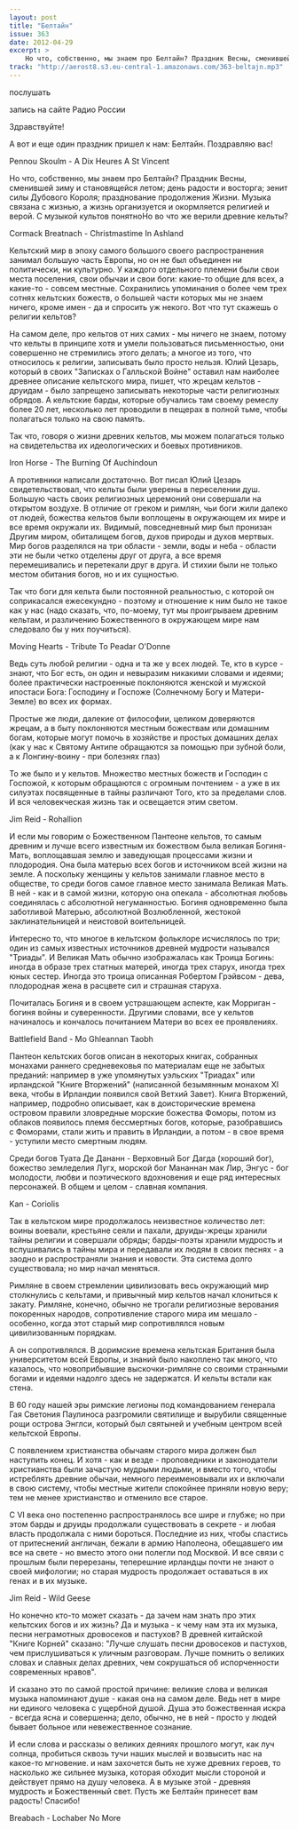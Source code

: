 ```yaml
---
layout: post
title: "Белтайн"
issue: 363
date: 2012-04-29
excerpt: >
    Но что, собственно, мы знаем про Белтайн? Праздник Весны, сменившей зиму и становящейся летом; день радости и восторга; зенит силы Дубового Короля; празднование продолжения Жизни. Музыка связана с жизнью, а жизнь организуется и окормляется религией и верой. С музыкой культов понятноНо во что же верили древние кельты?
track: "http://aerost8.s3.eu-central-1.amazonaws.com/363-beltajn.mp3"
---
```


послушать

запись на сайте Радио России

Здравствуйте!

А вот и еще один праздник пришел к нам: Белтайн. Поздравляю вас!

Pennou Skoulm - A Dix Heures A St Vincent

Но что, собственно, мы знаем про Белтайн? Праздник Весны, сменившей зиму и становящейся летом; день радости и восторга; зенит силы Дубового Короля; празднование продолжения Жизни. Музыка связана с жизнью, а жизнь организуется и окормляется религией и верой. С музыкой культов понятноНо во что же верили древние кельты?

Cormack Breatnach - Christmastime In Ashland

Кельтский мир в эпоху самого большого своего распространения занимал большую часть Европы, но он не был объединен ни политически, ни культурно. У каждого отдельного племени были свои места поселения, свои обычаи и свои боги: какие-то общие для всех, а какие-то - совсем местные. Сохранились упоминания о более чем трех сотнях кельтских божеств, о большей части которых мы не знаем ничего, кроме имен - да и спросить уж некого. Вот что тут скажешь о религии кельтов?

На самом деле, про кельтов от них самих - мы ничего не знаем, потому что кельты в принципе хотя и умели пользоваться письменностью, они совершенно не стремились этого делать; а многое из того, что относилось к религии, записывать было просто нельзя. Юлий Цезарь, который в своих "Записках о Галльской Войне" оставил нам наиболее древнее описание кельтского мира, пишет, что жрецам кельтов - друидам - было запрещено записывать некоторые части религиозных обрядов. А кельтские барды, которые обучались там своему ремеслу более 20 лет, несколько лет проводили в пещерах в полной тьме, чтобы полагаться только на свою память.

Так что, говоря о жизни древних кельтов, мы можем полагаться только на свидетельства их идеологических и боевых противников.

Iron Horse - The Burning Of Auchindoun

А противники написали достаточно. Вот писал Юлий Цезарь свидетельствовал, что кельты были уверены в переселении душ. Большую часть своих религиозных церемоний они совершали на открытом воздухе. В отличие от греком и римлян, чьи боги жили далеко от людей, божества кельтов были воплощены в окружающем их мире и все время окружали их. Видимый, повседневный мир был пронизан Другим миром, обиталищем богов, духов природы и духов мертвых. Мир богов разделялся на три области - земли, воды и неба - области эти не были четко отделены друг от друга, а все время перемешивались и перетекали друг в друга. И стихии были не только местом обитания богов, но и их сущностью.

Так что боги для кельта были постоянной реальностью, с которой он соприкасался ежесекундно - поэтому и отношение к ним было не такое как у нас (надо сказать, что, по-моему, тут мы проигрываем древним кельтам, и различению Божественного в окружающем мире нам следовало бы у них поучиться).

Moving Hearts - Tribute To Peadar O'Donne

Ведь суть любой религии - одна и та же у всех людей. Те, кто в курсе - знают, что Бог есть, он один и невыразим никакими словами и идеями; более практически настроенные поклоняются женской и мужской ипостаси Бога: Господину и Госпоже (Солнечному Богу и Матери-Земле) во всех их формах.

Простые же люди, далекие от философии, целиком доверяются жрецам, а в быту поклоняются местным божествам или домашним богам, которые могут помочь в хозяйстве и простых домашних делах (как у нас к Святому Антипе обращаются за помощью при зубной боли, а к Лонгину-воину - при болезнях глаз)

То же было и у кельтов. Множество местных божеств и Господин с Госпожой, к которым обращаются с огромным почтением - а уже в их силуэтах посвященные в тайны различают Того, кто за пределами слов. И вся человекческая жизнь так и освещается этим светом.

Jim Reid - Rohallion

И если мы говорим о Божественном Пантеоне кельтов, то самым древним и лучше всего известным их божеством была великая Богиня-Мать, воплощавшая землю и заведующая процессами жизни и плодородия. Она была матерью всех богов и источником всей жизни на земле. А поскольку женщины у кельтов занимали главное место в обществе, то среди богов самое главное место занимала Великая Мать. В ней - как и в самой жизни, которую она опекала - абсолютная любовь соединялась с абсолютной негуманностью. Богиня одновременно была заботливой Матерью, абсолютной Возлюбленной, жестокой заклинательницей и неистовой воительницей.

Интересно то, что многое в кельтском фольклоре исчислялось по три; один из самых известных источников древней мудрости назывался "Триады". И Великая Мать обычно изображалась как Троица Богинь: иногда в образе трех статных матерей, иногда трех старух, иногда трех юных сестер. Иногда это троица описанная Робертом Грэйвсом - дева, плодородная жена в расцвете сил и страшная старуха.

Почиталась Богиня и в своем устрашающем аспекте, как Морриган - богиня войны и суверенности. Другими словами, все у кельтов начиналось и кончалось почитанием Матери во всех ее проявлениях.

Battlefield Band - Mo Ghleannan Taobh

Пантеон кельтских богов описан в некоторых книгах, собранных монахами раннего средневековья по материалам еще не забытых преданий: например в уже упомянутых уэльских "Триадах" или ирландской "Книге Вторжений" (написанной безымянным монахом XI века, чтобы в Ирландии появился свой Ветхий Завет). Книга Вторжений, например, подробно описывает, как в доисторические времена островом правили зловредные морские божества Фоморы, потом из облаков появилось племя бессмертных богов, которые, разобравшись с Фоморами, стали жить и править в Ирландии, а потом - в свое время - уступили место смертным людям.

Среди богов Туата Де Дананн - Верховный Бог Дагда (хороший бог), божество земледелия Лугх, морской бог Мананнан мак Лир, Энгус - бог молодости, любви и поэтического вдохновения и еще ряд интересных персонажей. В общем и целом - славная компания.

Kan - Coriolis

Так в кельтском мире продолжалось неизвестное количество лет: воины воевали, крестьяне сеяли и пахали, друиды-жрецы хранили тайны религии и совершали обряды; барды-поэты хранили мудрость и вслушивались в тайны мира и передавали их людям в своих песнях - а заодно и распространяли знания и новости. Эта система долго существовала; но мир начал меняться.

Римляне в своем стремлении цивилизовать весь окружающий мир столкнулись с кельтами, и привычный мир кельтов начал клониться к закату. Римляне, конечно, обычно не трогали религиозные верования покоренных народов, сопротивление старого мира им мешало - особенно, когда этот старый мир сопротивлялся новым цивилизованным порядкам.

А он сопротивлялся. В доримские времена кельтская Британия была университетом всей Европы, и знаний было накоплено так много, что казалось, что новоприбывшие выскочки-римляне со своими странными богами и идеями надолго здесь не задержатся. И кельты встали как стена.

В 60 году нашей эры римские легионы под командованием генерала Гая Светония Паулиноса разгромили святилище и вырубили священные рощи острова Энглси, который был святыней и учебным центром всей кельтской Европы.

С появлением христианства обычаям старого мира должен был наступить конец. И хотя - как и везде - проповедники и законодатели христианства были зачастую мудрыми людьми, и вместо того, чтобы истреблять древние обычаи, немного переименовывали их и включали в свою систему, чтобы местные жители спокойнее приняли новую веру; тем не менее христианство и отменило все старое.

С VI века оно постепенно распространялось все шире и глубже; но при этом барды и друиды продолжали существовать в секрете - и любая власть продолжала с ними бороться. Последние из них, чтобы спастись от притеснений англичан, бежали в армию Наполеона, обещавшего им все на свете - но вместо этого они полегли под Москвой. И все связи с прошлым были перерезаны, теперешние ирландцы почти не знают о своей мифологии; но старая мудрость продолжает оставаться в их генах и в их музыке.

Jim Reid - Wild Geese

Но конечно кто-то может сказать - да зачем нам знать про этих кельтских богов и их жизнь? Да и музыка - к чему нам эта их музыка, песни неграмотных дровосеков и пастухов? В древней китайской "Книге Корней" сказано: "Лучше слушать песни дровосеков и пастухов, чем прислушиваться к уличным разговорам. Лучше помнить о великих словах и славных делах древних, чем сокрушаться об испорченности современных нравов".

И сказано это по самой простой причине: великие слова и великая музыка напоминают душе - какая она на самом деле. Ведь нет в мире ни единого человека с ущербной душой. Душа это божественная искра - всегда ясна и совершенна; дело, обычно, не в ней - просто у людей бывает больное или невежественное сознание.

И если слова и рассказы о великих деяниях прошлого могут, как луч солнца, пробиться сквозь тучи наших мыслей и возвысить нас на какое-то мгновение. и нам захочется быть не хуже древних героев, то насколько же сильнее музыка, которая обходит мысли стороной и действует прямо на душу человека. А в музыке этой - древняя мудрость и Божественный свет. Пусть же Белтайн принесет вам радость! Спасибо!

Breabach - Lochaber No More
